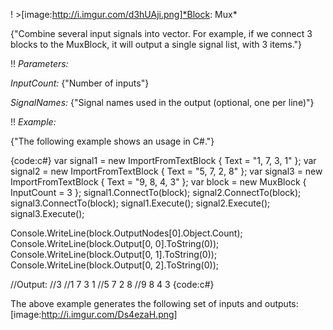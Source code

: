 ! >[image:http://i.imgur.com/d3hUAji.png]*Block: Mux*

{"Combine several input signals into vector.
For example, if we connect 3 blocks to the MuxBlock, it will output a single signal list, with 3 items."}

!! *Parameters:*

*InputCount:* {"Number of inputs"}

*SignalNames:* {"Signal names used in the output (optional, one per line)"}

!! *Example:*

{"The following example shows an usage in C#."}

{code:c#}
var signal1 = new ImportFromTextBlock { Text = "1, 7, 3, 1" };
var signal2 = new ImportFromTextBlock { Text = "5, 7, 2, 8" };
var signal3 = new ImportFromTextBlock { Text = "9, 8, 4, 3" };
var block = new MuxBlock { InputCount = 3 };
signal1.ConnectTo(block);
signal2.ConnectTo(block);
signal3.ConnectTo(block);
signal1.Execute();
signal2.Execute();
signal3.Execute();

Console.WriteLine(block.OutputNodes[0].Object.Count);
Console.WriteLine(block.Output[0, 0].ToString(0));
Console.WriteLine(block.Output[0, 1].ToString(0));
Console.WriteLine(block.Output[0, 2].ToString(0));

//Output:
//3
//1 7 3 1
//5 7 2 8
//9 8 4 3
{code:c#}

The above example generates the following set of inputs and outputs:
[image:http://i.imgur.com/Ds4ezaH.png]

